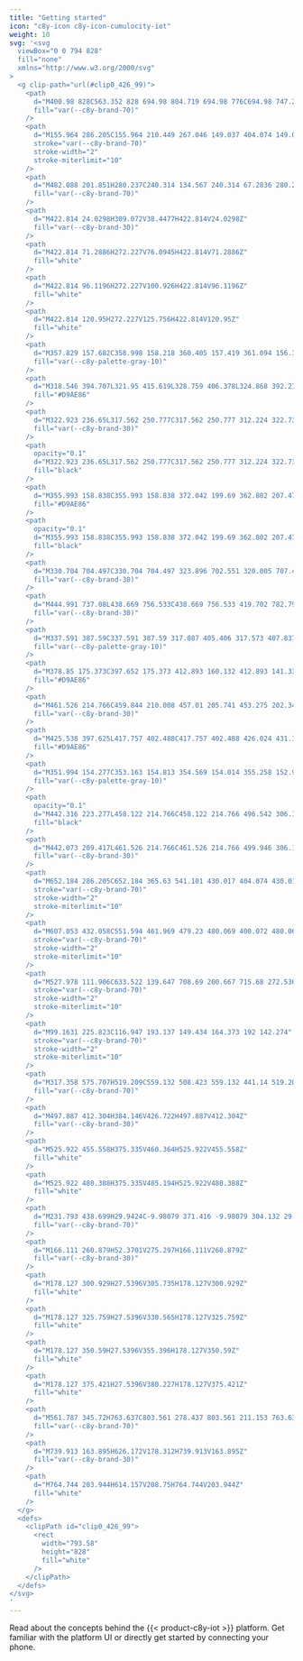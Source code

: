 ```yaml
---
title: "Getting started"
icon: "c8y-icon c8y-icon-cumulocity-iot"
weight: 10
svg: '<svg
  viewBox="0 0 794 828"
  fill="none"
  xmlns="http://www.w3.org/2000/svg"
>
  <g clip-path="url(#clip0_426_99)">
    <path
      d="M400.98 828C563.352 828 694.98 804.719 694.98 776C694.98 747.281 563.352 724 400.98 724C238.609 724 106.98 747.281 106.98 776C106.98 804.719 238.609 828 400.98 828Z"
      fill="var(--c8y-brand-70)"
    />
    <path
      d="M155.964 286.205C155.964 210.449 267.046 149.037 404.074 149.037C541.101 149.037 652.184 210.449 652.184 286.205"
      stroke="var(--c8y-brand-70)"
      stroke-width="2"
      stroke-miterlimit="10"
    />
    <path
      d="M482.088 201.851H280.237C240.314 134.567 240.314 67.2836 280.237 0H482.088C426.266 67.2836 426.266 134.567 482.088 201.851Z"
      fill="var(--c8y-brand-70)"
    />
    <path
      d="M422.814 24.0298H309.072V38.4477H422.814V24.0298Z"
      fill="var(--c8y-brand-30)"
    />
    <path
      d="M422.814 71.2886H272.227V76.0945H422.814V71.2886Z"
      fill="white"
    />
    <path
      d="M422.814 96.1196H272.227V100.926H422.814V96.1196Z"
      fill="white"
    />
    <path
      d="M422.814 120.95H272.227V125.756H422.814V120.95Z"
      fill="white"
    />
    <path
      d="M357.829 157.682C358.998 158.218 360.405 157.419 361.094 156.333C363.718 152.199 358.887 146.867 359.933 142.084C360.771 138.251 365.126 135.976 366.016 132.156C366.881 128.443 364.215 124.259 366.017 120.899C367.429 118.268 370.955 117.575 373.906 118.036C376.857 118.497 379.657 119.794 382.638 119.976C386.61 120.218 390.397 118.47 394.281 117.603C398.165 116.737 402.903 117.076 405.188 120.334C408.121 124.518 405.145 130.343 406.167 135.35C406.978 139.325 410.306 142.617 410.378 146.674C410.403 148.116 406.613 146.954 406.814 148.382C407.016 149.81 405.224 148.553 406.656 148.383C407.241 148.24 407.765 147.915 408.152 147.454C408.54 146.993 408.771 146.421 408.811 145.82C408.982 144.631 411.217 144.234 411.191 143.033C411.13 140.218 416.22 142.116 417.059 139.428C418.986 133.161 418.591 126.409 415.944 120.41C414.803 117.849 413.248 115.425 412.698 112.676C411.95 108.943 413.126 104.936 411.893 101.335C410.231 96.4809 404.732 94.0066 399.626 93.504C394.52 93.0015 389.332 93.901 384.255 93.16C379.708 92.4962 375.305 90.5252 370.718 90.8108C365.214 91.1535 360.424 94.6998 356.609 98.6817C352.793 102.664 349.557 107.243 345.224 110.654C343.897 111.567 342.673 112.621 341.573 113.797C339.366 116.487 339.142 120.318 339.756 123.742C340.37 127.167 341.706 130.434 342.27 133.867C342.8 137.093 342.637 140.389 342.865 143.651C343.094 146.912 343.771 150.273 345.735 152.886C346.521 153.954 347.541 154.828 348.716 155.442C349.892 156.056 351.192 156.394 352.517 156.43C353.436 156.451 354.212 155.626 355.138 155.841C356.297 156.11 356.801 157.21 357.829 157.682Z"
      fill="var(--c8y-palette-gray-10)"
    />
    <path
      d="M318.546 394.707L321.95 415.619L328.759 406.378L324.868 392.275L318.546 394.707Z"
      fill="#D9AE86"
    />
    <path
      d="M322.923 236.65L317.562 250.777C317.562 250.777 312.224 322.73 312.224 328.08C312.224 333.429 316.114 402.001 317.573 404.919C317.573 404.919 323.895 395.679 332.163 397.138C340.431 398.597 337.026 372.822 337.026 372.822L344.807 309.113L343.348 277.016L322.923 236.65Z"
      fill="var(--c8y-brand-30)"
    />
    <path
      opacity="0.1"
      d="M322.923 236.65L317.562 250.777C317.562 250.777 312.224 322.73 312.224 328.08C312.224 333.429 316.114 402.001 317.573 404.919C317.573 404.919 323.895 395.679 332.163 397.138C340.431 398.597 337.026 372.822 337.026 372.822L344.807 309.113L343.348 277.016L322.923 236.65Z"
      fill="black"
    />
    <path
      d="M355.993 158.838C355.993 158.838 372.042 199.69 362.802 207.471C353.561 215.252 414.352 194.34 414.352 194.34L412.893 188.99C412.893 188.99 392.954 181.209 402.68 158.838C412.407 136.467 355.993 158.838 355.993 158.838Z"
      fill="#D9AE86"
    />
    <path
      opacity="0.1"
      d="M355.993 158.838C355.993 158.838 372.042 199.69 362.802 207.471C353.561 215.252 414.352 194.34 414.352 194.34L412.893 188.99C412.893 188.99 392.954 181.209 402.68 158.838C412.407 136.467 355.993 158.838 355.993 158.838Z"
      fill="black"
    />
    <path
      d="M330.704 704.497C330.704 704.497 323.896 702.551 320.005 707.415C316.114 712.278 301.525 724.436 301.525 724.436C301.525 724.436 273.318 721.518 269.427 735.621C265.537 749.725 313.683 749.725 325.355 746.321C337.026 742.916 339.458 746.321 339.458 746.321C339.458 746.321 375.446 749.239 375.446 743.403C375.446 737.567 372.042 717.627 372.042 717.627L330.704 704.497Z"
      fill="var(--c8y-brand-30)"
    />
    <path
      d="M444.991 737.08L438.669 756.533C438.669 756.533 419.702 782.795 430.401 788.145C441.1 793.494 479.034 798.844 479.034 784.74V757.992C479.034 757.992 475.143 739.026 471.253 737.08C467.362 735.135 444.991 737.08 444.991 737.08Z"
      fill="var(--c8y-brand-30)"
    />
    <path
      d="M337.591 387.59C337.591 387.59 317.087 405.406 317.573 407.837C318.06 410.269 327.786 566.38 327.786 566.38L333.136 667.535C333.136 667.535 326.327 691.365 329.732 696.715C333.136 702.065 324.868 703.524 324.868 703.524C324.868 703.524 359.884 735.135 374.474 721.518L388.091 544.981L425.538 673.371C425.538 673.371 431.86 741.457 439.155 741.457C446.45 741.457 476.116 742.916 475.629 739.025C475.143 735.135 477.088 705.469 473.684 687.961C470.28 670.453 447.423 531.85 447.423 531.85C447.423 531.85 445.458 413.029 450.574 401.922C455.69 390.816 447.909 379.144 447.909 379.144L413.866 366.013L373.015 370.876L337.591 387.59Z"
      fill="var(--c8y-palette-gray-10)"
    />
    <path
      d="M378.85 175.373C397.652 175.373 412.893 160.132 412.893 141.33C412.893 122.529 397.652 107.288 378.85 107.288C360.049 107.288 344.808 122.529 344.808 141.33C344.808 160.132 360.049 175.373 378.85 175.373Z"
      fill="#D9AE86"
    />
    <path
      d="M461.526 214.766C459.844 210.008 457.01 205.741 453.275 202.346C449.541 198.951 445.024 196.535 440.128 195.313C430.318 192.845 420.722 189.593 411.434 185.586C411.434 185.586 376.905 202.122 370.097 202.122C363.288 202.122 363.288 197.745 363.288 197.745C363.288 197.745 345.78 216.225 336.54 218.17C327.3 220.116 313.683 242.973 318.546 255.617C321.849 263.724 326.632 271.145 332.649 277.502C332.649 277.502 330.704 345.588 337.026 358.232C337.026 358.232 321.464 387.898 336.054 389.843C350.643 391.789 406.571 384.98 416.298 391.789C426.024 398.597 444.018 390.33 446.45 399.57C448.881 408.81 454.231 410.755 454.231 410.755C454.231 410.755 462.499 397.625 457.635 389.843C452.772 382.062 461.526 214.766 461.526 214.766Z"
      fill="var(--c8y-brand-30)"
    />
    <path
      d="M425.538 397.625L417.757 402.488C417.757 402.488 426.024 431.181 429.429 432.154C432.833 433.126 440.846 407.619 440.846 407.619L425.538 397.625Z"
      fill="#D9AE86"
    />
    <path
      d="M351.994 154.277C353.163 154.813 354.569 154.014 355.258 152.929C357.882 148.794 353.051 143.463 354.097 138.679C354.935 134.847 359.29 132.572 360.181 128.751C361.046 125.039 358.38 120.854 360.182 117.495C361.594 114.863 365.12 114.171 368.071 114.632C371.021 115.093 373.822 116.39 376.803 116.572C380.775 116.814 384.561 115.065 388.445 114.199C392.33 113.333 397.067 113.672 399.352 116.93C402.286 121.114 399.31 126.939 400.331 131.946C401.143 135.921 410.385 138.712 411.223 136.023C413.151 129.756 412.755 123.005 410.109 117.006C408.968 114.445 407.413 112.021 406.862 109.272C406.115 105.539 407.291 101.532 406.058 97.9303C404.396 93.0766 398.896 90.6023 393.791 90.0997C388.685 89.5972 383.496 90.4967 378.42 89.7557C373.872 89.0919 369.469 87.1209 364.882 87.4065C359.378 87.7492 354.589 91.2955 350.773 95.2774C346.958 99.2592 343.722 103.839 339.388 107.25C338.062 108.163 336.838 109.217 335.738 110.393C333.531 113.082 333.307 116.914 333.921 120.338C334.535 123.763 335.871 127.029 336.435 130.462C336.965 133.689 336.801 136.985 337.03 140.246C337.258 143.508 337.935 146.868 339.899 149.482C340.686 150.55 341.706 151.424 342.881 152.038C344.056 152.652 345.356 152.99 346.682 153.025C347.6 153.047 348.376 152.221 349.303 152.437C350.462 152.706 350.966 153.806 351.994 154.277Z"
      fill="var(--c8y-palette-gray-10)"
    />
    <path
      opacity="0.1"
      d="M442.316 223.277L458.122 214.766C458.122 214.766 496.542 306.195 487.301 331.484C478.061 356.773 442.559 408.81 442.559 408.81C442.559 408.81 414.352 402.974 417.27 397.138C420.188 391.303 439.155 353.855 440.614 348.992C442.073 344.129 451.799 312.518 447.423 309.113C443.046 305.709 434.535 226.681 434.535 226.681L442.316 223.277Z"
      fill="black"
    />
    <path
      d="M442.073 209.417L461.526 214.766C461.526 214.766 499.946 306.195 490.706 331.484C481.465 356.773 445.964 408.81 445.964 408.81C445.964 408.81 417.757 402.974 420.675 397.138C423.593 391.303 442.559 353.855 444.018 348.992C445.477 344.129 455.204 312.518 450.827 309.113C446.45 305.709 425.538 221.575 425.538 221.575L442.073 209.417Z"
      fill="var(--c8y-brand-30)"
    />
    <path
      d="M652.184 286.205C652.184 365.63 541.101 430.017 404.074 430.017C267.047 430.017 155.964 365.63 155.964 286.205"
      stroke="var(--c8y-brand-70)"
      stroke-width="2"
      stroke-miterlimit="10"
    />
    <path
      d="M607.053 432.058C551.594 461.969 479.23 480.069 400.072 480.069C324.175 480.069 254.525 463.43 200.032 435.695"
      stroke="var(--c8y-brand-70)"
      stroke-width="2"
      stroke-miterlimit="10"
    />
    <path
      d="M527.978 111.906C633.522 139.647 708.69 200.667 715.68 272.536"
      stroke="var(--c8y-brand-70)"
      stroke-width="2"
      stroke-miterlimit="10"
    />
    <path
      d="M99.1631 225.823C116.947 193.137 149.434 164.373 192 142.274"
      stroke="var(--c8y-brand-70)"
      stroke-width="2"
      stroke-miterlimit="10"
    />
    <path
      d="M317.358 575.707H519.209C559.132 508.423 559.132 441.14 519.209 373.856H317.358C373.18 441.14 373.18 508.423 317.358 575.707Z"
      fill="var(--c8y-brand-70)"
    />
    <path
      d="M497.887 412.304H384.146V426.722H497.887V412.304Z"
      fill="var(--c8y-brand-30)"
    />
    <path
      d="M525.922 455.558H375.335V460.364H525.922V455.558Z"
      fill="white"
    />
    <path
      d="M525.922 480.388H375.335V485.194H525.922V480.388Z"
      fill="white"
    />
    <path
      d="M231.793 438.699H29.9424C-9.98079 371.416 -9.98079 304.132 29.9424 236.849H231.793C175.971 304.132 175.971 371.416 231.793 438.699Z"
      fill="var(--c8y-brand-70)"
    />
    <path
      d="M166.111 260.879H52.3701V275.297H166.111V260.879Z"
      fill="var(--c8y-brand-30)"
    />
    <path
      d="M178.127 300.929H27.5396V305.735H178.127V300.929Z"
      fill="white"
    />
    <path
      d="M178.127 325.759H27.5396V330.565H178.127V325.759Z"
      fill="white"
    />
    <path
      d="M178.127 350.59H27.5396V355.396H178.127V350.59Z"
      fill="white"
    />
    <path
      d="M178.127 375.421H27.5396V380.227H178.127V375.421Z"
      fill="white"
    />
    <path
      d="M561.787 345.72H763.637C803.561 278.437 803.561 211.153 763.637 143.87H561.787C617.609 211.153 617.609 278.437 561.787 345.72Z"
      fill="var(--c8y-brand-70)"
    />
    <path
      d="M739.913 163.895H626.172V178.312H739.913V163.895Z"
      fill="var(--c8y-brand-30)"
    />
    <path
      d="M764.744 203.944H614.157V208.75H764.744V203.944Z"
      fill="white"
    />
  </g>
  <defs>
    <clipPath id="clip0_426_99">
      <rect
        width="793.58"
        height="828"
        fill="white"
      />
    </clipPath>
  </defs>
</svg>
'
---
```


Read about the concepts behind the {{< product-c8y-iot >}} platform. Get familiar with the platform UI or directly get started by connecting your phone.
